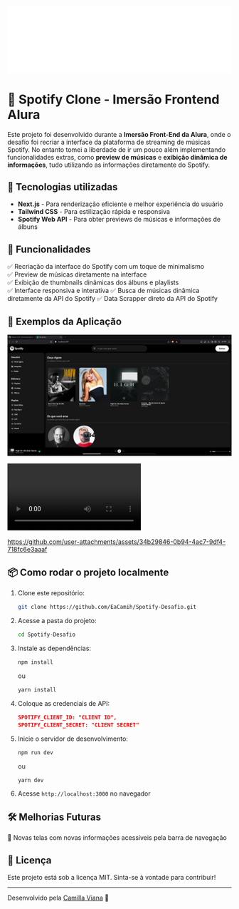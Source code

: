 <img src="./public/logo-spotify.png" alt="exemplo imagem">

# 🎵 Spotify Clone - Imersão Frontend Alura

Este projeto foi desenvolvido durante a **Imersão Front-End da Alura**, onde o desafio foi recriar a interface da plataforma de streaming de músicas Spotify. No entanto tomei a liberdade de ir um pouco além implementando funcionalidades extras, como **preview de músicas** e **exibição dinâmica de informações**, tudo utilizando as informações diretamente do Spotify.

## 🚀 Tecnologias utilizadas

- **Next.js** - Para renderização eficiente e melhor experiência do usuário  
- **Tailwind CSS** - Para estilização rápida e responsiva  
- **Spotify Web API** - Para obter previews de músicas e informações de álbuns 

## 🎨 Funcionalidades

✅ Recriação da interface do Spotify com um toque de minimalismo  
✅ Preview de músicas diretamente na interface  
✅ Exibição de thumbnails dinâmicas dos álbuns e playlists  
✅ Interface responsiva e interativa
✅ Busca de músicas dinâmica diretamente da API do Spotify
✅ Data Scrapper direto da API do Spotify

## 📸 Exemplos da Aplicação
<img src='./public/Exemple1.0.0.png'/>

[<video/>](https://github.com/EaCamih/Spotify-Desafio/blob/main/public/Exemple1.1.0.mp4)

https://github.com/user-attachments/assets/34b29846-0b94-4ac7-9df4-718fc6e3aaaf

## 📦 Como rodar o projeto localmente

1. Clone este repositório:  
   ```sh
   git clone https://github.com/EaCamih/Spotify-Desafio.git
   ```
2. Acesse a pasta do projeto:  
   ```sh
   cd Spotify-Desafio
   ```
3. Instale as dependências:  
   ```sh
   npm install
   ```
   ou
   ```sh
   yarn install
   ```
4. Coloque as credenciais de API:  
   ```json
   SPOTIFY_CLIENT_ID: "CLIENT ID",
   SPOTIFY_CLIENT_SECRET: "CLIENT SECRET"
   ```
5. Inicie o servidor de desenvolvimento:  
   ```sh
   npm run dev
   ```
   ou
   ```sh
   yarn dev
   ```
6. Acesse `http://localhost:3000` no navegador

## 🛠 Melhorias Futuras

🔹 Novas telas com novas informações acessíveis pela barra de navegação

## 📜 Licença

Este projeto está sob a licença MIT. Sinta-se à vontade para contribuir!

---
Desenvolvido pela [Camilla Viana](https://github.com/EaCamih) 💜
